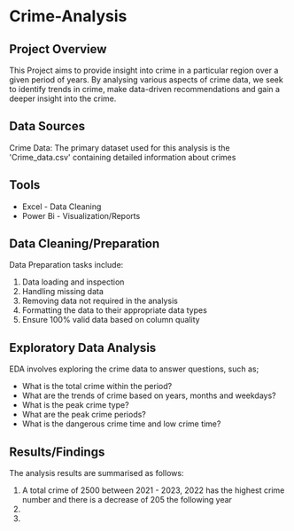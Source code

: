 # Crime-Analysis

## Project Overview
 This Project aims to provide insight into crime in a particular region over a given period of years. By analysing various aspects of crime data, we seek to identify trends in crime, make data-driven recommendations and gain a deeper insight into the crime.

 ## Data Sources
 Crime Data: The primary dataset used for this analysis is the 'Crime_data.csv' containing detailed information about crimes

 ## Tools
 - Excel - Data Cleaning
 - Power Bi - Visualization/Reports

## Data Cleaning/Preparation
Data Preparation tasks include:
1. Data loading and inspection
2. Handling missing data
3. Removing data not required in the analysis
4. Formatting the data to their appropriate data types
5. Ensure 100% valid data based on column quality

## Exploratory Data Analysis
 EDA involves exploring the crime data to answer questions, such as;
 - What is the total crime within the period?
 - What are the trends of crime based on years, months and weekdays?
 - What is  the peak crime type?
 - What are the peak crime periods?
 - What is the dangerous crime time and low crime time?

## Results/Findings
The analysis results are summarised as follows:
1. A total crime of 2500 between 2021 - 2023, 2022 has the highest crime number and there is a decrease of 205 the following year
2. 
3.  

